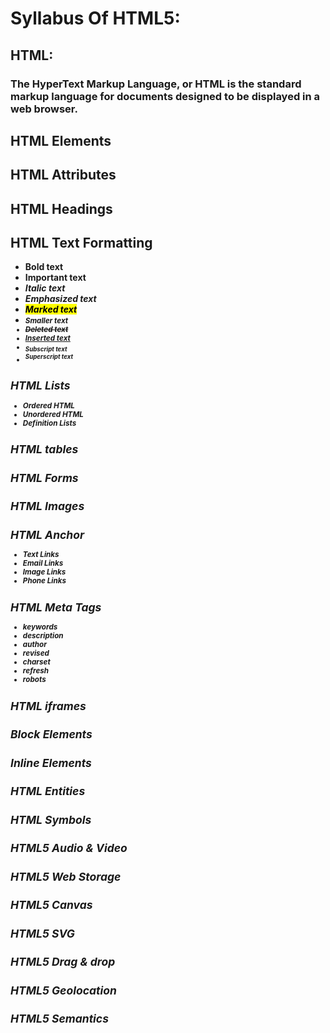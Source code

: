 # Syllabus Of HTML5:

## HTML:
<h3> The HyperText Markup Language, or HTML is the standard markup language for documents designed to be displayed in a web browser.</h3>

## HTML Elements

## HTML Attributes

## HTML Headings

## HTML Text Formatting

- <b> Bold text
- <strong> Important text
- <i> Italic text
- <em> Emphasized text
- <mark> Marked text
- <small> Smaller text
- <del> Deleted text
- <ins> Inserted text
- <sub> Subscript text
- <sup> Superscript text

## HTML Lists

- Ordered HTML
- Unordered HTML
- Definition Lists

## HTML tables

## HTML Forms

## HTML Images

## HTML Anchor

- Text Links
- Email Links
- Image Links
- Phone Links

## HTML Meta Tags

- keywords
- description
- author
- revised
- charset
- refresh
- robots

## HTML iframes

## Block Elements

<!-- <p>, <h1>, <h2>, <h3>, <h4>, <h5>, <h6>, <ul>, <ol>, <dl>, <pre>, <hr/>, <blockquote>, and <address>-->

## Inline Elements

<!--<b>, <i>, <u>, <em>, <strong>, <sup>, <sub>, <big>, <small>, <li>, <ins>, <del>, <code>, <cite>, <dfn>, <kbd>, and <var>-->

## HTML Entities

## HTML Symbols

## HTML5 Audio & Video

## HTML5 Web Storage

## HTML5 Canvas

## HTML5 SVG

## HTML5 Drag & drop

## HTML5 Geolocation

## HTML5 Semantics
